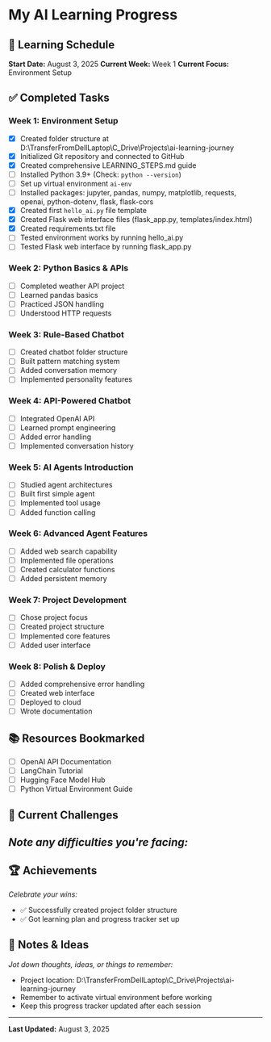 # My AI Learning Progress

## 📅 Learning Schedule
**Start Date:** August 3, 2025
**Current Week:** Week 1
**Current Focus:** Environment Setup

## ✅ Completed Tasks

### Week 1: Environment Setup
- [x] Created folder structure at D:\TransferFromDellLaptop\C_Drive\Projects\ai-learning-journey
- [x] Initialized Git repository and connected to GitHub
- [x] Created comprehensive LEARNING_STEPS.md guide
- [ ] Installed Python 3.9+ (Check: `python --version`)
- [ ] Set up virtual environment `ai-env`
- [ ] Installed packages: jupyter, pandas, numpy, matplotlib, requests, openai, python-dotenv, flask, flask-cors
- [x] Created first `hello_ai.py` file template
- [x] Created Flask web interface files (flask_app.py, templates/index.html)
- [x] Created requirements.txt file
- [ ] Tested environment works by running hello_ai.py
- [ ] Tested Flask web interface by running flask_app.py

### Week 2: Python Basics & APIs
- [ ] Completed weather API project
- [ ] Learned pandas basics
- [ ] Practiced JSON handling
- [ ] Understood HTTP requests

### Week 3: Rule-Based Chatbot
- [ ] Created chatbot folder structure
- [ ] Built pattern matching system
- [ ] Added conversation memory
- [ ] Implemented personality features

### Week 4: API-Powered Chatbot
- [ ] Integrated OpenAI API
- [ ] Learned prompt engineering
- [ ] Added error handling
- [ ] Implemented conversation history

### Week 5: AI Agents Introduction
- [ ] Studied agent architectures
- [ ] Built first simple agent
- [ ] Implemented tool usage
- [ ] Added function calling

### Week 6: Advanced Agent Features
- [ ] Added web search capability
- [ ] Implemented file operations
- [ ] Created calculator functions
- [ ] Added persistent memory

### Week 7: Project Development
- [ ] Chose project focus
- [ ] Created project structure
- [ ] Implemented core features
- [ ] Added user interface

### Week 8: Polish & Deploy
- [ ] Added comprehensive error handling
- [ ] Created web interface
- [ ] Deployed to cloud
- [ ] Wrote documentation

## 📚 Resources Bookmarked
- [ ] OpenAI API Documentation
- [ ] LangChain Tutorial
- [ ] Hugging Face Model Hub
- [ ] Python Virtual Environment Guide

## 🎯 Current Challenges
*Note any difficulties you're facing:*
- 

## 🏆 Achievements
*Celebrate your wins:*
- ✅ Successfully created project folder structure
- ✅ Got learning plan and progress tracker set up

## 📝 Notes & Ideas
*Jot down thoughts, ideas, or things to remember:*
- Project location: D:\TransferFromDellLaptop\C_Drive\Projects\ai-learning-journey
- Remember to activate virtual environment before working
- Keep this progress tracker updated after each session

---
**Last Updated:** August 3, 2025
